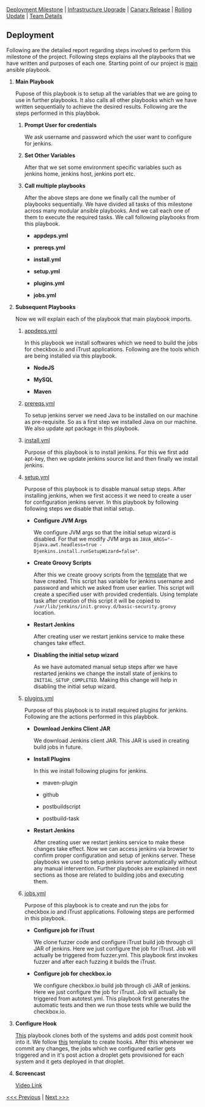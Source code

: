 [Deployment Milestone](../README.md) | [Infrastructure Upgrade](/infrastructure-upgrade/infra-upgrade.md) | [Canary Release](/canary-release/can-rel.md) | [Rolling Update](/rolling-update/rol-update.md) | [Team Details](../Team.md)

Deployment
----------------------------------

Following are the detailed report regarding steps involved to perform this milestone of the project. Following steps explains all the playbooks that we have written and purposes of each one. Starting point of our project is [main](/main.yml) ansible playbook.

1. **Main Playbook**

	Pupose of this playbook is to setup all the variables that we are going to use in further playbooks. It also calls all other playbooks which we have written sequentially to achieve the desired results. Following are the steps performed in this playbbok.
	
	1. **Prompt User for credentials**
	
		We ask username and password which the user want to configure for jenkins.
		
	2. **Set Other Variables**
	
		After that we set some environment specific variables such as jenkins home, jenkins host, jenkins port etc.
		
	3. **Call multiple playbooks**
	
		After the above steps are done we finally call the number of playbooks sequentially. We have divided all tasks of this milestone across many modular ansible playbooks. And we call each one of them to execute the required tasks. We call following playbooks from this playbook.
		
		- **appdeps.yml**
        
        - **prereqs.yml**
		
		- **install.yml**
		
		- **setup.yml**
		
		- **plugins.yml**
		
		- **jobs.yml**
	
2. **Subsequent Playbooks**

	Now we will explain each of the playbook that main playbook imports.
		
	1. [appdeps.yml](/tasks/appdeps.yml)

	    In this playbook we install softwares which we need to build the jobs for checkbox.io and iTrust applications. Following are the tools which are being installed via this playbook.
	
	    - **NodeJS**
	
	    - **MySQL**
	
	    - **Maven**
    
    2. [prereqs.yml](/tasks/prereqs.yml)
	
		To setup jenkins server we need Java to be installed on our machine as pre-requisite. So as a first step we installed Java on our machine. We also update apt package in this playbook.
		
	3. [install.yml](/tasks/install.yml)
	
		Purpose of this playbook is to install jenkins. For this we first add apt-key, then we update jenkins source list and then finally we install jenkins.
	
	4. [setup.yml](/tasks/setup.yml)
	
		Purpose of this playbook is to disable manual setup steps. After installing jenkins, when we first access it we need to create a user for configuration jenkins server. In this playbook by following following steps we disable that initial setup.
		
		- **Configure JVM Args**
	
			We configure JVM args so that the initial setup wizard is disabled. For that we modify JVM args as `JAVA_ARGS="-Djava.awt.headless=true -Djenkins.install.runSetupWizard=false"`.
		
		- **Create Groovy Scripts**
	
			After this we create groovy scripts from the [template](/templates/jenkins_script.groovy.j2) that we have created. This script has variable for jenkins username and password and which we asked from user earlier. This script will create a specified user with provided credentials. Using template task after creation of this script it will be copied to `/var/lib/jenkins/init.groovy.d/basic-security.groovy` location.
			
		- **Restart Jenkins**
		
			After creating user we restart jenkins service to make these changes take effect.
		
		- **Disabling the initial setup wizard**
			
			As we have automated manual setup steps after we have restarted jenkins we change the install state of jenkins to `INITIAL_SETUP_COMPLETED`. Making this change will help in disabling the initial setup wizard.
		
	5. [plugins.yml](/tasks/plugins.yml)
	
		Purpose of this playbook is to install required plugins for jenkins. Following are the actions performed in this playbbok.
		
		- **Download Jenkins Client JAR**
		
			We download Jenkins client JAR. This JAR is used in creating build jobs in future.
		
		- **Install Plugins**
			
			In this we install following plugins for jenkins.
			
			- maven-plugin
			
			- github
	  
			- postbuildscript
      
			- postbuild-task
		
		- **Restart Jenkins**
		
			After creating user we restart jenkins service to make these changes take effect.
			Now we can access jenkins via browser to confirm proper configuration and setup of jenkins server. These playbooks we used to setup jenkins server automatically without any manual intervention. Further playbooks are explained in next sections as those are related to building jobs and executing them.
	
    6. [jobs.yml](/tasks/jobs.yml)
        
        Purpose of this playbook is to create and run the jobs for checkbox.io and iTrust applications. Following steps are performed in this playbook.

        - **Configure job for iTrust**
        
            We clone fuzzer code and configure iTrust build job through cli JAR of jenkins. Here we just configure the job for iTrust. Job will actually be triggered from fuzzer.yml. This playbook first invokes fuzzer and after each fuzzing it builds the iTrust.

        - **Configure job for checkbox.io**
        
            We configure checkbox.io build job through cli JAR of jenkins. Here we just configure the job for iTrust. Job will actually be triggered from autotest.yml. This playbook first generates the automatic tests and then we run those tests while we build the checkbox.io.

3. **Configure Hook**

    [This](/configureHooks.yml) playbook clones both of the systems and adds post commit hook into it. We follow [this](/templates/post-commit) template to create hooks. After this whenever we commit any changes, the jobs which we configured earlier gets triggered and in it's post action a droplet gets provisioned for each system and it gets deployed in that droplet. 

4. **Screencast**

    [Video Link](https://youtu.be/dU7e3dvIC7o)

[<<< Previous](../README.md) | [Next >>>](/infrastructure-upgrade/infra-upgrade.md)
